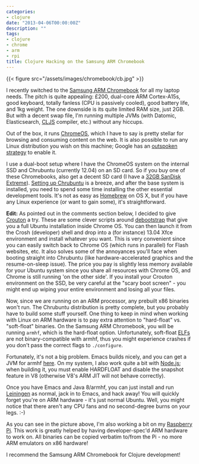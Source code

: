 ```yaml
---
categories:
- clojure
date: "2013-04-06T00:00:00Z"
description: ""
tags:
- clojure
- chrome
- arm
- rpi
title: Clojure Hacking on the Samsung ARM Chromebook
---
```


{{< figure src="/assets/images/chromebook/cb.jpg" >}}

I recently switched to the [Samsung ARM Chromebook](http://www.samsung.com/uk/consumer/pc-peripherals/chrome-devices/chrome-devices/XE303C12-A01UK) for all my laptop needs. The pitch is quite appealing: £200, dual-core ARM Cortex-A15s, good keyboard, totally fanless (CPU is passively cooled), good battery life, and 1kg weight. The one downside is its quite limited RAM size, just 2GB. But with a decent swap file, I'm running multiple JVMs (with Datomic, Elasticsearch, [CLJS](https://github.com/clojure/clojurescript) compiler, etc.) without any hiccups.

Out of the box, it runs [ChromeOS](http://en.wikipedia.org/wiki/Google_Chrome_OS), which I have to say is pretty stellar for browsing and consuming content on the web. It is also possible to run any Linux distribution you wish on this machine; Google has an [outspoken strategy](http://www.chromium.org/chromium-os/chromiumos-design-docs/developer-mode) to enable it.

I use a dual-boot setup where I have the ChromeOS system on the internal SSD and Chrubuntu (currently 12.04) on an SD card. So if you buy one of these Chromebooks, also get a decent SD card (I have a [32GB SanDisk Extreme](http://www.sandisk.co.uk/products/memory-cards/sd/)). [Setting up Chrubuntu](http://chromeos-cr48.blogspot.co.uk/2012/12/so-you-want-chrubuntu-on-external-drive.html) is a breeze, and after the base system is installed, you need to spend some time installing the other essential development tools. It's not as easy as [Homebrew](http://mxcl.github.io/homebrew/) on OS X, but if you have any Linux experience (or want to gain some), it's straightforward.

**Edit:** As pointed out in the comments section below, I decided to give [Crouton](https://github.com/dnschneid/crouton) a try. These are some clever scripts around [debootstrap](http://wiki.debian.org/Debootstrap) that give you a full Ubuntu installation inside Chrome OS. You can then launch it from the Crosh (developer) shell and drop into a (for instance) 13.04 Xfce environment and install whatever you want. This is very convenient since you can easily switch back to Chrome OS (which runs in parallel) for Flash websites, etc. It also solves some of the annoyances you'll face when booting straight into Chrubuntu (like hardware-accelerated graphics and the resume-on-sleep issue). The price you pay is slightly less memory available for your Ubuntu system since you share all resources with Chrome OS, and Chrome is still running 'on the other side'. If you install your Crouton environment on the SSD, be very careful at the "scary boot screen" - you might end up wiping your entire environment and losing all your files.

Now, since we are running on an ARM processor, any prebuilt x86 binaries won't run. The Chrubuntu distribution is pretty complete, but you probably have to build some stuff yourself. One thing to keep in mind when working with Linux on ARM hardware is to pay extra attention to "hard-float" vs. "soft-float" binaries. On the Samsung ARM Chromebook, you will be running `armhf`, which is the hard-float option. Unfortunately, soft-float [ELFs](http://en.wikipedia.org/wiki/Executable_and_Linkable_Format) are not binary-compatible with armhf, thus you might experience crashes if you don't pass the correct flags to `./configure`.

Fortunately, it's not a big problem. Emacs builds nicely, and you can get a JVM for armhf [here](http://jdk8.java.net/fxarmpreview/). On my system, I also work quite a bit with [Node.js](http://nodejs.org/); when building it, you must enable HARDFLOAT and disable the snapshot feature in V8 (otherwise V8's ARM JIT will not behave correctly).

Once you have Emacs and Java 8/armhf, you can just install and run [Leiningen](https://github.com/technomancy/leiningen) as normal, jack in to Emacs, and hack away! You will quickly forget you're on ARM hardware - it's just normal Ubuntu. Well, you might notice that there aren't any CPU fans and no second-degree burns on your legs. :-)

As you can see in the picture above, I'm also working a bit on my [Raspberry Pi](http://www.raspberrypi.org/). This work is greatly helped by having developer-spec'd ARM hardware to work on. All binaries can be copied verbatim to/from the Pi - no more ARM emulators on x86 hardware!

I recommend the Samsung ARM Chromebook for Clojure development!
